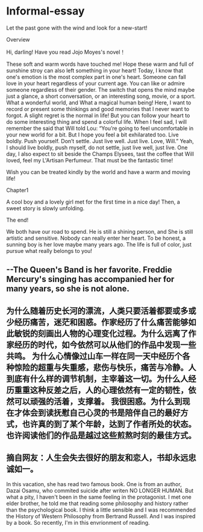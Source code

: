 # Informal-essay
Let the past gone with the wind and look for a new-start!

Overview

Hi, darling! Have you read Jojo Moyes's novel！

These soft and warm words have touched me! Hope these warm and full of sunshine
stroy can also left something in your heart! Today, I know that one's emotion is the most complex part in one's heart. Someone can fall love in
your heart regardless of your current age. You can like or admire someone regardless of their gender. The switch that opens the mind maybe 
just a glance, a short conversation, or an interesting song, movie, or a sport. What a wonderful world, and What a magical human being! 
Here, I want to record or present some thinkings and good memories that I never want to forgot. A slight regret is the normal in life! 
But you can follow your heart to do some interesting thing and spend a colorful life.
When I feel sad, I will remember the said that Will told Lou: 
“You’re going to feel uncomfortable in your new world for a bit. But I hope you feel a bit exhilarated too. Live boldly. Push yourself. Don’t settle. Just live well. Just live. Love, Will.”
Yeah, I should live boldly, push myself, do not settle, just live well, just live. One day, I also expect to sit beside the Champs Elysees, tast the coffee that Will loved, feel my L'Artisan Perfumeur. That must be the fantastic time!

Wish you can be treated kindly by the world and have a warm and moving life!

Chapter1

A cool boy and a lovely girl met for the first time in a nice day! Then, a sweet story is slowly unfolding. 


The end!

We both have our road to spend. He is still a shining person, and She is still artistic and sensitive. Nobody can really enter her heart. To be honest, a sunning boy is her love maybe many years ago. The life is full of color, just pursue what really belongs to you!


--The Queen's Band is her favorite. Freddie Mercury's singing has accompanied her for many years, so she is not alone.
-----------------------------------------------------------------------------------------------------------------------------------------------------------------------------------------------
为什么随着历史长河的漂流，人类只要活着都要或多或少经历痛苦，迷茫和困惑。作家经历了什么痛苦能够如此敏锐的刻画出人物的心理变化过程。为什么远离了作家经历的时代，如今依然可以从他们的作品中发现一些共鸣。
为什么心情像过山车一样在同一天中经历个各种惊险的超重与失重感，悲伤与快乐，痛苦与冷静。人到底有什么样的调节机制，主宰着这一切。为什么人经历重重这种反差之后，人的心理依然有一定的韧性，依然可以顽强的活着，支撑着。
我很困惑。为什么到现在才体会到读抚慰自己心灵的书是陪伴自己的最好方式，也许真的到了某个年龄，达到了作者所处的状态。也许阅读他们的作品是越过这些煎熬时刻的最佳方式。
-----------------------------------------------------------------------------------------------------------------------------------------------------------------------------------------------
摘自网友：人生会失去很好的朋友和恋人，书却永远忠诚如一。
-------------------------------------------------------------
In this vacation, she has read two famous book. One is from an author, Dazai Osamu, who commited suicide after writen NO LONGER HUMAN. But what a pity, I haven't been in the same feeling in the protagonist. I met one elder brother, he told me that reading some philosophy and history rather than the psychological book. I think a little sensible and I was recommended the History of Western Philosophy from Bertrand Russell. And I was inspired by a book. So recently, I'm in this envrionment of reading.



